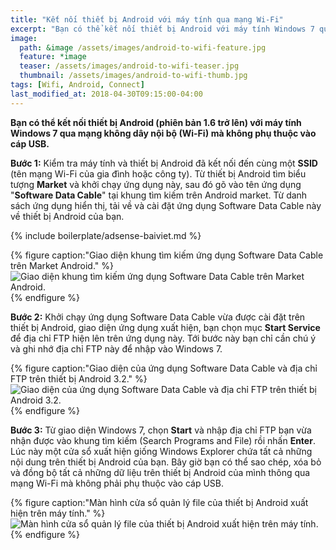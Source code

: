```yaml
---
title: "Kết nối thiết bị Android với máy tính qua mạng Wi-Fi"
excerpt: "Bạn có thể kết nối thiết bị Android với máy tính Windows 7 qua mạng không dây Wifi mà không phụ thuộc vào cáp USB."
image: 
  path: &image /assets/images/android-to-wifi-feature.jpg
  feature: *image
  teaser: /assets/images/android-to-wifi-teaser.jpg
  thumbnail: /assets/images/android-to-wifi-thumb.jpg
tags: [Wifi, Android, Connect]
last_modified_at: 2018-04-30T09:15:00-04:00
---
```


**Bạn có thể kết nối thiết bị Android (phiên bản 1.6 trở lên) với máy tính Windows 7 qua mạng không dây nội bộ (Wi-Fi) mà không phụ thuộc vào cáp USB.**

**Bước 1:** Kiểm tra máy tính và thiết bị Android đã kết nối đến cùng một **SSID** (tên mạng Wi-Fi của gia đình hoặc công ty). Từ thiết bị Android tìm biểu tượng **Market** và khởi chạy ứng dụng này, sau đó gõ vào tên ứng dụng "**Software Data Cable**" tại khung tìm kiếm trên Android market. Từ danh sách ứng dụng hiển thị, tải về và cài đặt ứng dụng Software Data Cable này về thiết bị Android của bạn.

{% include boilerplate/adsense-baiviet.md %}


{% figure caption:"Giao diện khung tìm kiếm ứng dụng Software Data Cable trên Market Android." %}
![Giao diện khung tìm kiếm ứng dụng Software Data Cable trên Market Android.](/assets/images/connect-cndroid-1.jpg)
{% endfigure %}

**Bước 2:** Khởi chạy ứng dụng Software Data Cable vừa được cài đặt trên thiết bị Android, giao diện ứng dụng xuất hiện, bạn chọn mục **Start Service** để địa chỉ FTP hiện lên trên ứng dụng này. Tới bước này bạn chỉ cần chú ý và ghi nhớ địa chỉ FTP này để nhập vào Windows 7.


{% figure caption:"Giao diện của ứng dụng Software Data Cable và địa chỉ FTP trên thiết bị Android 3.2." %}
![Giao diện của ứng dụng Software Data Cable và địa chỉ FTP trên thiết bị Android 3.2.](/assets/images/connect-android-2.jpg)
{% endfigure %}

**Bước 3:** Từ giao diện Windows 7, chọn **Start** và nhập địa chỉ FTP bạn vừa nhận được vào khung tìm kiếm (Search Programs and File) rồi nhấn **Enter**. Lúc này một cửa sổ xuất hiện giống Windows Explorer chứa tất cả những nội dung trên thiết bị Android của bạn. Bây giờ bạn có thể sao chép, xóa bỏ và đồng bộ tất cả những dữ liệu trên thiết bị Android của mình thông qua mạng Wi-Fi mà không phải phụ thuộc vào cáp USB.

{% figure caption:"Màn hình cửa sổ quản lý file của thiết bị Android xuất hiện trên máy tính." %}
![Màn hình cửa sổ quản lý file của thiết bị Android xuất hiện trên máy tính.](/assets/images/connect-android-3.jpg)
{% endfigure %}

